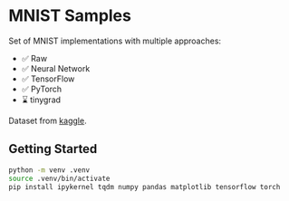 # MNIST Samples

Set of MNIST implementations with multiple approaches:

- :white_check_mark: Raw 
- :white_check_mark: Neural Network
- :white_check_mark: TensorFlow
- :white_check_mark: PyTorch
- :hourglass: tinygrad

Dataset from [kaggle](https://www.kaggle.com/datasets/hojjatk/mnist-dataset).

## Getting Started

```bash
python -m venv .venv
source .venv/bin/activate
pip install ipykernel tqdm numpy pandas matplotlib tensorflow torch
```